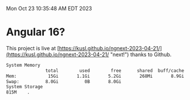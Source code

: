 Mon Oct 23 10:35:48 AM EDT 2023

# Angular 16?


This project is live at [https://kusl.github.io/ngnext-2023-04-21/](https://kusl.github.io/ngnext-2023-04-21/ "next!") thanks to Github.

```bash
System Memory
               total        used        free      shared  buff/cache   available
Mem:            15Gi       1.1Gi       5.2Gi       268Mi       8.9Gi        13Gi
Swap:          8.0Gi          0B       8.0Gi
System Storage
815M	.
```
```bash
